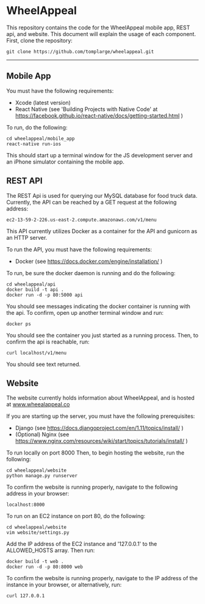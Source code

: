 WheelAppeal
===================
This repository contains the code for the WheelAppeal mobile app, REST api, and website. This document will explain the usage of each component. First, clone the repository:

```
git clone https://github.com/tomplarge/wheelappeal.git
```
----------


Mobile App
-------------
You must have the following requirements:
- Xcode (latest version)
- React Native (see 'Building Projects with Native Code' at <href> <href> https://facebook.github.io/react-native/docs/getting-started.html </href>)

To run, do the following:
```
cd wheelappeal/mobile_app
react-native run-ios
```

This should start up a terminal window for the JS development server and an iPhone simulator containing the mobile app.

REST API
----------
The REST Api is used for querying our MySQL database for food truck data. Currently, the API can be reached by a GET request at the following address:
```
ec2-13-59-2-226.us-east-2.compute.amazonaws.com/v1/menu
```

This API currently utilizes Docker as a container for the API and gunicorn as an HTTP server.

To run the API, you must have the following requirements:
- Docker (see <href> https://docs.docker.com/engine/installation/ </href>)

To run, be sure the docker daemon is running and do the following:
```
cd wheelappeal/api
docker build -t api .
docker run -d -p 80:5000 api
```
You should see messages indicating the docker container is running with the api. To confirm, open up another terminal window and run:
```
docker ps
```

You should see the container you just started as a running process. Then, to confirm the api is reachable, run:
```
curl localhost/v1/menu
```
You should see text returned.

Website
----------
The website currently holds information about WheelAppeal, and is hosted at <href> www.wheealappeal.co </href>

If you are starting up the server, you must have the following prerequisites:
- Django (see <href> https://docs.djangoproject.com/en/1.11/topics/install/ </href>)
- (Optional) Nginx (see <href> https://www.nginx.com/resources/wiki/start/topics/tutorials/install/ </href>)

To run locally on port 8000
Then, to begin hosting the website, run the following:
```
cd wheelappeal/website
python manage.py runserver
```

To confirm the website is running properly, navigate to the following address in your browser:
```
localhost:8000
```

To run on an EC2 instance on port 80, do the following:
```
cd wheelappeal/website
vim website/settings.py
```
Add the IP address of the EC2 instance and '127.0.0.1' to the ALLOWED_HOSTS array. Then run:

```
docker build -t web .
docker run -d -p 80:8000 web
```
To confirm the website is running properly, navigate to the IP address of the instance in your browser, or alternatively, run:
```
curl 127.0.0.1
```
